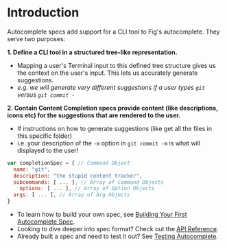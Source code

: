 # Introduction

Autocomplete specs add support for a CLI tool to Fig's autocomplete. They serve two purposes:

**1. Define a CLI tool in a structured tree-like representation.**
  - Mapping a user's Terminal input to this defined tree structure gives us the context on the user's input. This lets us accurately generate suggestions.
  - *e.g. we will generate very different suggestions if a user types `git` versus `git commit -`*


**2. Contain Content Completion specs provide content (like descriptions, icons etc) for the suggestions that are rendered to the user.**
  - If instructions on how to generate suggestions (like get all the files in this specific folder)
  - i.e. your description of the `-m` option in `git commit -m` is what will displayed to the user!


```js
var completionSpec = { // Command Object
  name: "git",
  description: "the stupid content tracker",
  subcommands: [ ... ], // Array of Command Objects 
	options: [ ... ], // Array of Option Objects
  args: [ ... ], // Array of Arg Objects
}
```

- To learn how to build your own spec, see [Building Your First Autocomplete Spec](/docs/autocomplete/guides/building-first-spec).
- Looking to dive deeper into spec format? Check out the [API Reference](/docs/autocomplete/api).
- Already built a spec and need to test it out? See [Testing Autocomplete](/docs/autocomplete/testing-autocomplete).